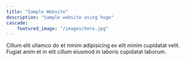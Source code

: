 ```yaml
---
title: "Sample Website"
description: "Sample website using hugo"
cascade:
    featured_image: "/images/hero.jpg"
---
```



Cillum elit ullamco do et minim adipisicing ex elit minim cupidatat velit. Fugiat anim et in elit cillum eiusmod in laboris cupidatat laborum.